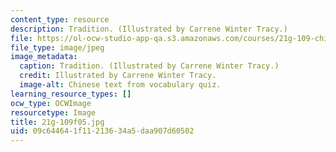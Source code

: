 ```yaml
---
content_type: resource
description: Tradition. (Illustrated by Carrene Winter Tracy.)
file: https://ol-ocw-studio-app-qa.s3.amazonaws.com/courses/21g-109-chinese-iii-streamlined-fall-2005/09c644641f11213634a5daa907d60502_21g-109f05.jpg
file_type: image/jpeg
image_metadata:
  caption: Tradition. (Illustrated by Carrene Winter Tracy.)
  credit: Illustrated by Carrene Winter Tracy.
  image-alt: Chinese text from vocabulary quiz.
learning_resource_types: []
ocw_type: OCWImage
resourcetype: Image
title: 21g-109f05.jpg
uid: 09c64464-1f11-2136-34a5-daa907d60502
---
```

